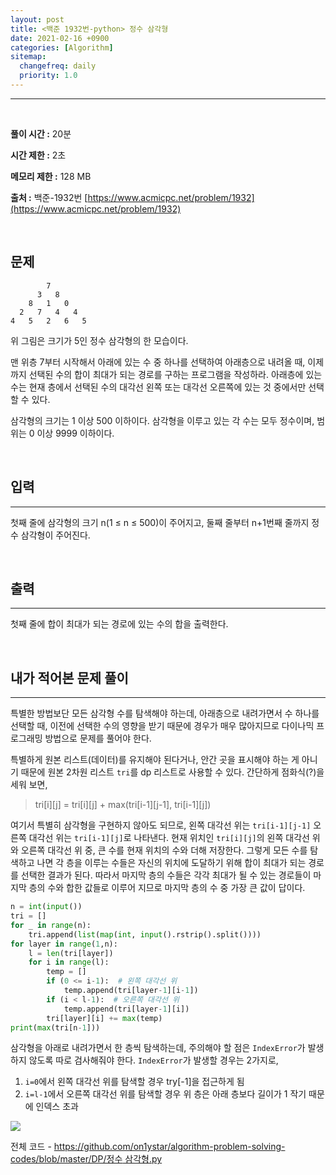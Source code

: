 ```yaml
---
layout: post
title: <백준 1932번-python> 정수 삼각형
date: 2021-02-16 +0900
categories: [Algorithm]
sitemap:
  changefreq: daily
  priority: 1.0
---
```


---

<br>

**풀이 시간 :** 20분

**시간 제한 :** 2초

**메모리 제한 :** 128 MB

**출처 :** 백준-1932번 [https://www.acmicpc.net/problem/1932](https://www.acmicpc.net/problem/1932)

<br>

## 문제

```
        7
      3   8
    8   1   0
  2   7   4   4
4   5   2   6   5
```

위 그림은 크기가 5인 정수 삼각형의 한 모습이다.

맨 위층 7부터 시작해서 아래에 있는 수 중 하나를 선택하여 아래층으로 내려올 때, 이제까지 선택된 수의 합이 최대가 되는 경로를 구하는 프로그램을 작성하라. 아래층에 있는 수는 현재 층에서 선택된 수의 대각선 왼쪽 또는 대각선 오른쪽에 있는 것 중에서만 선택할 수 있다.

삼각형의 크기는 1 이상 500 이하이다. 삼각형을 이루고 있는 각 수는 모두 정수이며, 범위는 0 이상 9999 이하이다.

<br>

## 입력

---

첫째 줄에 삼각형의 크기 n(1 ≤ n ≤ 500)이 주어지고, 둘째 줄부터 n+1번째 줄까지 정수 삼각형이 주어진다.

<br>

## 출력

---

첫째 줄에 합이 최대가 되는 경로에 있는 수의 합을 출력한다.

<br>

## 내가 적어본 문제 풀이

---

특별한 방법보단 모든 삼각형 수를 탐색해야 하는데, 아래층으로 내려가면서 수 하나를 선택할 때, 이전에 선택한 수의 영향을 받기 때문에 경우가 매우 많아지므로 다이나믹 프로그래밍 방법으로 문제를 풀어야 한다.

특별하게 원본 리스트(데이터)를 유지해야 된다거나, 안간 곳을 표시해야 하는 게 아니기 때문에 원본 2차원 리스트 `tri`를 dp 리스트로 사용할 수 있다. 간단하게 점화식(?)을 세워 보면,

> tri[i][j] = tri[i][j] + max(tri[i-1][j-1], tri[i-1][j])

여기서 특별히 삼각형을 구현하지 않아도 되므로, 왼쪽 대각선 위는 `tri[i-1][j-1]` 오른쪽 대각선 위는 `tri[i-1][j]`로 나타낸다. 현재 위치인 `tri[i][j]`의 왼쪽 대각선 위와 오른쪽 대각선 위 중, 큰 수를 현재 위치의 수와 더해 저장한다. 그렇게 모든 수를 탐색하고 나면 각 층을 이루는 수들은 자신의 위치에 도달하기 위해 합이 최대가 되는 경로를 선택한 결과가 된다. 따라서 마지막 층의 수들은 각각 최대가 될 수 있는 경로들이 마지막 층의 수와 합한 값들로 이루어 지므로 마지막 층의 수 중 가장 큰 값이 답이다.

```python
n = int(input())
tri = []
for _ in range(n):
    tri.append(list(map(int, input().rstrip().split())))
for layer in range(1,n):
    l = len(tri[layer])
    for i in range(l):
        temp = []
        if (0 <= i-1):  # 왼쪽 대각선 위
            temp.append(tri[layer-1][i-1])
        if (i < l-1):  # 오른쪽 대각선 위
            temp.append(tri[layer-1][i])
        tri[layer][i] += max(temp)
print(max(tri[n-1]))
```

삼각형을 아래로 내려가면서 한 층씩 탐색하는데, 주의해야 할 점은 `IndexError`가 발생하지 않도록 따로 검사해줘야 한다. `IndexError`가 발생할 경우는 2가지로,

1. `i=0`에서 왼쪽 대각선 위를 탐색할 경우 try[-1]을 접근하게 됨
2. `i=l-1`에서 오른쪽 대각선 위를 탐색할 경우 위 층은 아래 층보다 길이가 1 작기 때문에 인덱스 초과

<img src="{{'/public/img/algorithm/algorithm-7-1.png'}}">

<br>

전체 코드 - [https://github.com/on1ystar/algorithm-problem-solving-codes/blob/master/DP/정수 삼각형.py](https://github.com/on1ystar/algorithm-problem-solving-codes/blob/master/DP/%EC%A0%95%EC%88%98%20%EC%82%BC%EA%B0%81%ED%98%95.py)
